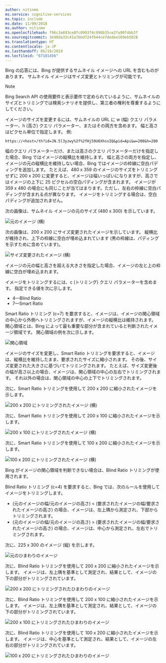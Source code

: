 ```yaml
---
author: nitinme
ms.service: cognitive-services
ms.topic: include
ms.date: 11/09/2018
ms.author: nitinme
ms.openlocfilehash: f96c3a693ce8fc099374c998b35ce2fa90f4bb3f
ms.sourcegitcommit: 3e98da33c41a7bbd724f644ce7dedee169eb5028
ms.translationtype: HT
ms.contentlocale: ja-JP
ms.lasthandoff: 06/18/2019
ms.locfileid: "67181456"
---
```

Bing の応答には、Bing が提供するサムネイル イメージへの URL を含むものがあります。 サムネイル イメージはサイズ変更とトリミングが可能です。 

> [!NOTE]
> Bing Search API の使用要件と表示要件で定められているように、サムネイルのサイズとトリミングでは検索シナリオを提供し、第三者の権利を尊重するようにしてください。


イメージのサイズを変更するには、サムネイルの URL に w (幅) クエリ パラメーター、h (高さ) クエリ パラメーター、またはその両方を含めます。 幅と高さはピクセル単位で指定します。 例:  
  
`https://<host>/th?id=JN.5l3yzwy%2f%2fHj59U6XhssIQ&pid=Api&w=200&h=200`  
  
幅のクエリ パラメーターだけ、または高さのクエリ パラメーターだけを指定した場合、Bing ではイメージの縦横比を維持します。 幅と高さの両方を指定し、イメージの元の縦横比を維持しない場合、Bing ではイメージの枠線に空白パディングを追加します。 たとえば、480 x 359 のイメージのサイズをトリミングせずに 200 x 200 に変更すると、イメージは幅いっぱいになりますが、高さではイメージの上下に 25 ピクセルの空白パディングが含まれます。 イメージが 359 x 480 の場合にも同じことが当てはまります。ただし、左右の枠線に空白パディングが含まれる点が異なります。 イメージをトリミングする場合は、空白パディングが追加されません。  

 
次の画像は、サムネイル イメージの元のサイズ (480 x 300) を示しています。  
  
![元のイメージ (横)](./media/cognitive-services-bing-resize-crop/bing-resize-crop-landscape.PNG)  
  
次の画像は、200 x 200 にサイズ変更されたイメージを示しています。 縦横比が維持され、上下の枠線に空白が埋め込まれています (黒の枠線は、パディングを示すために含めています)。  
  
![サイズ変更されたイメージ (横)](./media/cognitive-services-bing-resize-crop/bing-resize-crop-landscape-resized.PNG)  



イメージの元の幅と高さを超える大きさを指定した場合、イメージの左と上の枠線に空白が埋め込まれます。  
  
イメージをトリミングするには、c (トリミング) クエリ パラメーターを含めます。 指定できる値を次に示します。  
  
- 4&mdash;Blind Ratio  
- 7&mdash;Smart Ratio  
  
Smart Ratio トリミング (c=7) を要求すると、イメージは、イメージの関心領域の中心から外側へトリミングされますが、イメージの縦横比は維持されます。 関心領域とは、Bing によって最も重要な部分が含まれていると判断されたイメージ領域です。 関心領域の例を次に示します。  
  
![関心領域](./media/cognitive-services-bing-resize-crop/bing-resize-crop-regionofinterest.PNG)

イメージのサイズを変更し、Smart Ratio トリミングを要求すると、イメージは、縦横比を維持したまま、要求されたサイズに縮小されます。 その後、サイズ変更された大きさに基づいてトリミングされます。 たとえば、サイズ変更後の幅が高さ以上の場合、イメージは、関心領域の中心の左右でトリミングされます。 それ以外の場合は、関心領域の中心の上下でトリミングされます。  
  
 
次に、Smart Ratio トリミングを使用して 200 x 200 に縮小されたイメージを示します。  
  
![200 x 200 にトリミングされたイメージ (横)](./media/cognitive-services-bing-resize-crop/bing-resize-crop-landscape200x200c7.PNG)
  
次に、Smart Ratio トリミングを使用して 200 x 100 に縮小されたイメージを示します。  
   
![200 x 100 にトリミングされたイメージ (横)](./media/cognitive-services-bing-resize-crop/bing-resize-crop-landscape200x100c7.PNG)
  
次に、Smart Ratio トリミングを使用して 100 x 200 に縮小されたイメージを示します。  
  
![100 x 200 にトリミングされたイメージ (横)](./media/cognitive-services-bing-resize-crop/bing-resize-crop-landscape100x200c7.PNG)



Bing がイメージの関心領域を判断できない場合は、Blind Ratio トリミングが使用されます。  
  
Blind Ratio トリミング (c=4) を要求すると、Bing では、次のルールを使用してイメージをトリミングします。  
  
- (元のイメージの幅/元のイメージの高さ) < (要求されたイメージの幅/要求されたイメージの高さ) の場合、イメージは、左上隅から測定され、下部からトリミングされます。  
- (元のイメージの幅/元のイメージの高さ) > (要求されたイメージの幅/要求されたイメージの高さ) の場合、イメージは、中心から測定され、左右でトリミングされます。  



次に、225 x 300 のイメージ (縦) を示します。  
  
![元のひまわりのイメージ](./media/cognitive-services-bing-resize-crop/bing-resize-crop-sunflower.PNG)
  
次に、Blind Ratio トリミングを使用して 200 x 200 に縮小されたイメージを示します。 イメージは、左上隅を基準として測定され、結果として、イメージの下の部分がトリミングされています。  
  
![200 x 200 にトリミングされたひまわりのイメージ](./media/cognitive-services-bing-resize-crop/bing-resize-crop-sunflower200x200c4.PNG)
  
次に、Blind Ratio トリミングを使用して 200 x 100 に縮小されたイメージを示します。 イメージは、左上隅を基準として測定され、結果として、イメージの下の部分がトリミングされています。  
  
![200 x 100 にトリミングされたひまわりのイメージ](./media/cognitive-services-bing-resize-crop/bing-resize-crop-sunflower200x100c4.PNG)
  
次に、Blind Ratio トリミングを使用して 100 x 200 に縮小されたイメージを示します。 イメージは、中心を基準として測定され、結果として、イメージの左右の部分がトリミングされています。  
  
![100 x 200 にトリミングされたひまわりのイメージ](./media/cognitive-services-bing-resize-crop/bing-resize-crop-sunflower100x200c4.PNG)

